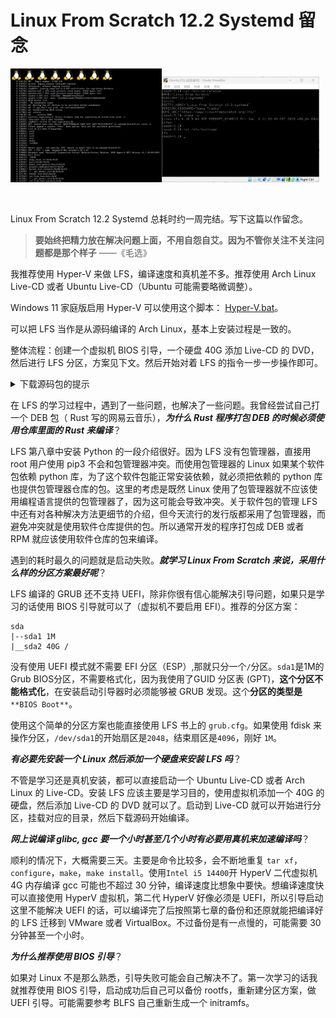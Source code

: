 # Linux From Scratch 12.2 Systemd 留念

<img src="./boot_failed.png" width="48%"><img src="./result.png" width="50%">

<br/>

Linux From Scratch 12.2 Systemd 总耗时约一周完结。写下这篇以作留念。

> **要始终把精力放在解决问题上面，不用自怨自艾。因为不管你关注不关注问题都是那个样子**
> ——《毛选》

我推荐使用 Hyper-V 来做 LFS，编译速度和真机差不多。推荐使用 Arch Linux Live-CD 或者 Ubuntu Live-CD（Ubuntu 可能需要略微调整）。

Windows 11 家庭版启用 Hyper-V 可以使用这个脚本： [Hyper-V.bat](./Hyper-V.bat)。

可以把 LFS 当作是从源码编译的 Arch Linux，基本上安装过程是一致的。

整体流程：创建一个虚拟机 BIOS 引导，一个硬盘 40G 添加 Live-CD 的 DVD，然后进行 LFS 分区，方案见下文。然后开始对着 LFS 的指令一步一步操作即可。

<details>
<summary>下载源码包的提示</summary>
在 Arch Linux 上，<code>mkfs.fat</code> 在 <code>dosfstools</code> 这个包里。

**LFS 网站阅读不是很方便**。阅读 PDF 和单 HTML 会更方便一点，点 LFS 后可以在左侧点击 Download 找到想要看的版本的离线版，HTML NOCHOUNK 版就比分页的阅读方便。

**LFS 的网站找东西不是很方便**。首页左侧的导航窗口有个 Website Mirros，这里有一个 Website Mirros 和 Files Mirrors，下载软件包一定要从镜像站去下载，不然很慢。

日本的镜像下载速度最快。

推荐下载这个源码包然后解压 https://repo.jing.rocks/lfs/lfs-packages/lfs-packages-12.2.tar
</details>

在 LFS 的学习过程中，遇到了一些问题，也解决了一些问题。我曾经尝试自己打一个 DEB 包（ Rust 写的网易云音乐），**_为什么 Rust 程序打包 DEB 的时候必须使用仓库里面的 Rust 来编译_**？

LFS 第八章中安装 Python 的一段介绍很好。因为 LFS 没有包管理器，直接用 root 用户使用 pip3 不会和包管理器冲突。而使用包管理器的 Linux 如果某个软件包依赖 python 库，为了这个软件包能正常安装依赖，就必须把依赖的 python 库也提供包管理器仓库的包。这里的考虑是既然 Linux 使用了包管理器就不应该使用编程语言提供的包管理器了，因为这可能会导致冲突。关于软件包的管理 LFS 中还有对各种解决方法更细节的介绍，但今天流行的发行版都采用了包管理器，而避免冲突就是使用软件仓库提供的包。所以通常开发的程序打包成 DEB 或者 RPM 就应该使用软件仓库的包来编译。

遇到的耗时最久的问题就是启动失败。_**就学习 Linux From Scratch 来说，采用什么样的分区方案最好呢**_？

LFS 编译的 GRUB 还不支持 UEFI，除非你很有信心能解决引导问题，如果只是学习的话使用 BIOS 引导就可以了（虚拟机不要启用 EFI）。推荐的分区方案：

```
sda
|--sda1 1M
|__sda2 40G /
```

没有使用 UEFI 模式就不需要 EFI 分区（ESP）,那就只分一个`/`分区。`sda1`是1M的Grub BIOS分区，不需要格式化，因为我使用了GUID 分区表 (GPT)，**这个分区不能格式化**，在安装启动引导器时必须能够被 GRUB 发现。这个**分区的类型是**`**BIOS Boot**`。

使用这个简单的分区方案也能直接使用 LFS 书上的 `grub.cfg`。如果使用 fdisk 来操作分区，`/dev/sda1`的开始扇区是`2048`，结束扇区是`4096`，刚好 `1M`。

_**有必要先安装一个 Linux 然后添加一个硬盘来安装 LFS 吗**_？

不管是学习还是真机安装，都可以直接启动一个 Ubuntu Live-CD 或者 Arch Linux 的 Live-CD。安装 LFS 应该主要是学习目的，使用虚拟机添加一个 40G 的硬盘，然后添加 Live-CD 的 DVD 就可以了。启动到 Live-CD 就可以开始进行分区，挂载对应的目录，然后下载源码开始编译。

_**网上说编译 glibc, gcc 要一个小时甚至几个小时有必要用真机来加速编译吗**_？

顺利的情况下，大概需要三天。主要是命令比较多，会不断地重复 `tar xf`，`configure`，`make`，`make install`。使用`Intel i5 14400`开 HyperV 二代虚拟机 4G 内存编译 gcc 可能也不超过 30 分钟，编译速度比想象中要快。想编译速度快可以直接使用 HyperV 虚拟机，第二代 HyperV 好像必须是 UEFI，所以引导启动这里不能解决 UEFI 的话，可以编译完了后按照第七章的备份和还原就能把编译好的 LFS 迁移到 VMware 或者 VirtualBox。不过备份是有一点慢的，可能需要 30 分钟甚至一个小时。

_**为什么推荐使用 BIOS 引导**_？

如果对 Linux 不是那么熟悉，引导失败可能会自己解决不了。第一次学习的话我就推荐使用 BIOS 引导，启动成功后自己可以备份 rootfs，重新建分区方案，做 UEFI 引导。可能需要参考 BLFS 自己重新生成一个 initramfs。